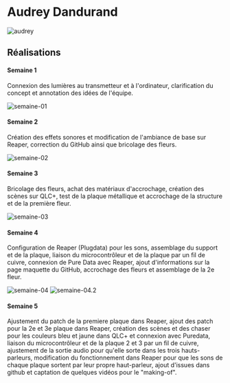 # Audrey Dandurand

![audrey](https://github.com/user-attachments/assets/232ef319-e786-40d9-ae43-4acfa4378a5a)

## Réalisations

#### Semaine 1

Connexion des lumières au transmetteur et à l'ordinateur, clarification du concept et annotation des idées de l'équipe.

![semaine-01](https://github.com/user-attachments/assets/00c3c77a-391a-410e-92f0-ecbbac9b4fdd)

#### Semaine 2

Création des effets sonores et modification de l'ambiance de base sur Reaper, correction du GitHub ainsi que bricolage des fleurs.

![semaine-02](https://github.com/user-attachments/assets/0a13c916-52e8-4f10-a5f3-fd0a251e64a4)

#### Semaine 3

Bricolage des fleurs, achat des matériaux d'accrochage, création des scènes sur QLC+, test de la plaque métallique et accrochage de la structure et de la première fleur.

![semaine-03](https://github.com/user-attachments/assets/cb36fa53-a55d-4778-9f5d-21d1128a90c9)

#### Semaine 4

Configuration de Reaper (Plugdata) pour les sons, assemblage du support et de la plaque, liaison du microcontrôleur et de la plaque par un fil de cuivre, connexion de Pure Data avec Reaper, ajout d'informations sur la page maquette du GitHub, accrochage des fleurs et assemblage de la 2e fleur.

![semaine-04](https://github.com/user-attachments/assets/10a03411-cfc7-4522-be77-07f1f3928492)
![semaine-04.2](https://github.com/user-attachments/assets/700cbc6e-d66f-4c7d-b959-2c0923b32cdd)

#### Semaine 5

Ajustement du patch de la premiere plaque dans Reaper, ajout des patch pour la 2e et 3e plaque dans Reaper, création des scènes et des chaser pour les couleurs bleu et jaune dans QLC+ et connexion avec Puredata, liaison du microcontrôleur et de la plaque 2 et 3 par un fil de cuivre, ajustement de la sortie audio pour qu'elle sorte dans les trois hauts-parleurs, modification du fonctionnement dans Reaper pour que les sons de chaque plaque sortent par leur propre haut-parleur, ajout d'issues dans github et captation de quelques vidéos pour le "making-of".
